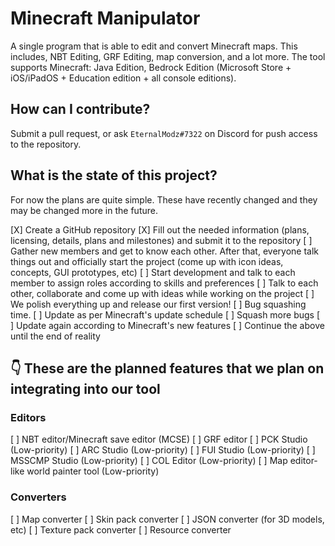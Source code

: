# Minecraft Manipulator
A single program that is able to edit and convert Minecraft maps. This includes, NBT Editing, GRF Editing, map conversion, and a lot more. The tool supports Minecraft: Java Edition, Bedrock Edition (Microsoft Store + iOS/iPadOS + Education edition + all console editions).

## How can I contribute?
Submit a pull request, or ask `EternalModz#7322` on Discord for push access to the repository.

## What is the state of this project?
For now the plans are quite simple. These have recently changed and they may be changed more in the future.

[X] Create a GitHub repository 
[X] Fill out the needed information (plans, licensing, details, plans and milestones) and submit it to the repository 
[ ] Gather new members and get to know each other. After that, everyone talk things out and officially start the project (come up with icon ideas, concepts, GUI prototypes, etc)
[ ] Start development and talk to each member to assign roles according to skills and preferences
[ ] Talk to each other, collaborate and come up with ideas while working on the project
[ ] We polish everything up and release our first version!
[ ] Bug squashing time.
[ ] Update as per Minecraft's update schedule
[ ] Squash more bugs
[ ] Update again according to Minecraft's new features
[ ] Continue the above until the end of reality

## 👇 These are the planned features that we plan on integrating into our tool

### Editors
[ ] NBT editor/Minecraft save editor (MCSE)
[ ] GRF editor
[ ] PCK Studio (Low-priority)
[ ] ARC Studio (Low-priority)
[ ] FUI Studio (Low-priority)
[ ] MSSCMP Studio (Low-priority)
[ ] COL Editor (Low-priority)
[ ] Map editor-like world painter tool (Low-priority)

### Converters
[ ] Map converter
[ ] Skin pack converter
[ ] JSON converter (for 3D models, etc)
[ ] Texture pack converter
[ ] Resource converter
